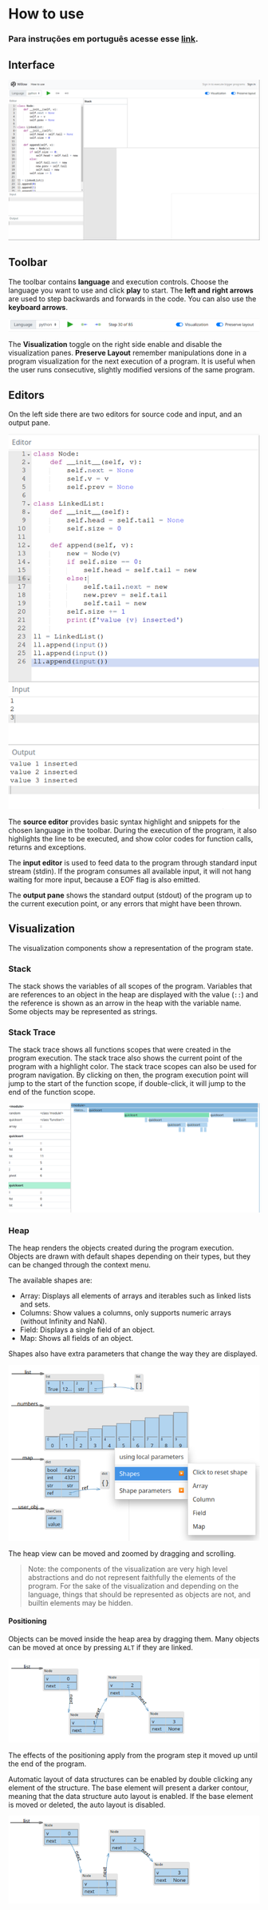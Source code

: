 # How to use

### Para instruções em português acesse esse [link](./HOW_TO_USE_PT.md).

## Interface

![](./images/overview.gif)

## Toolbar

The toolbar contains **language** and execution controls. Choose the language you want to use and click **play** to start. The **left and right arrows** are used to step backwards and forwards in the code. You can also use the **keyboard arrows**.

![](./images/toolbar.png)

The **Visualization** toggle on the right side enable and disable the visualization panes.
**Preserve Layout** remember manipulations done in a program visualization for the next execution of a program. It is useful when the user runs consecutive, slightly modified versions of the same program.

## Editors

On the left side there are two editors for source code and input, and an output pane.

![](./images/editors.png)

The **source editor** provides basic syntax highlight and snippets for the chosen language in the toolbar.
During the execution of the program, it also highlights the line to be executed, and show color codes for function calls, returns and exceptions.

The **input editor** is used to feed data to the program through standard input stream (stdin).
If the program consumes all available input, it will not hang waiting for more input, because a EOF flag is also emitted.

The **output pane** shows the standard output (stdout) of the program up to the current execution point, or any errors that might have been thrown.

## Visualization

The visualization components show a representation of the program state.

### Stack

The stack shows the variables of all scopes of the program.
Variables that are references to an object in the heap are displayed with the value (`::`) and the reference is shown as an arrow in the heap with the variable name.
Some objects may be represented as strings.

### Stack Trace

The stack trace shows all functions scopes that were created in the program execution.
The stack trace also shows the current point of the program with a highlight color.
The stack trace scopes can also be used for program navigation.
By clicking on then, the program execution point will jump to the start of the function scope, if double-click, it will jump to the end of the function scope.

![](./images/stack.png)

### Heap

The heap renders the objects created during the program execution.
Objects are drawn with default shapes depending on their types, but they can be changed through the context menu.

The available shapes are:
-   Array: Displays all elements of arrays and iterables such as linked lists and sets.
-   Columns: Show values a columns, only supports numeric arrays (without Infinity and NaN).
-   Field: Displays a single field of an object.
-   Map: Shows all fields of an object.

Shapes also have extra parameters that change the way they are displayed.

![](./images/shapes.png)

The heap view can be moved and zoomed by dragging and scrolling.

> Note: the components of the visualization are very high level abstractions and do not represent faithfully the elements of the program.
For the sake of the visualization and depending on the language, things that should be represented as objects are not, and builtin elements may be hidden.

#### Positioning

Objects can be moved inside the heap area by dragging them.
Many objects can be moved at once by pressing `ALT` if they are linked.

![](./images/position.gif)

The effects of the positioning apply from the program step it moved up until the end of the program.

Automatic layout of data structures can be enabled by double clicking any element of the structure.
The base element will present a darker contour, meaning that the data structure auto layout is enabled.
If the base element is moved or deleted, the auto layout is disabled.

![](./images/layout.gif)
